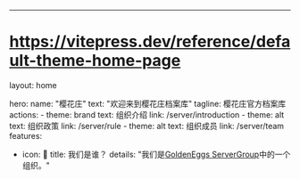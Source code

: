 ---
# https://vitepress.dev/reference/default-theme-home-page
layout: home

hero:
  name: "樱花庄"
  text: "欢迎来到樱花庄档案库"
  tagline: 樱花庄官方档案库
  actions:
    - theme: brand
      text: 组织介绍
      link: /server/introduction
    - theme: alt
      text: 组织政策
      link: /server/rule
    - theme: alt
      text: 组织成员
      link: /server/team
features:
  - icon: 🤔
    title: 我们是谁？
    details: "我们是<a href='https://eggs.gold/mc' target='_blank' rel='noopener noreferrer'>GoldenEggs ServerGroup</a></a>中的一个组织。"
     

